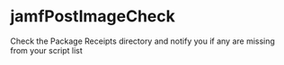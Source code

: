 # jamfPostImageCheck
Check the Package Receipts directory and notify you if any are missing from your script list
